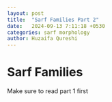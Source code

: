 ```yaml
---
layout: post
title:  "Sarf Families Part 2"
date:   2024-09-13 7:11:18 +0530
categories: sarf morphology
author: Huzaifa Qureshi
---
```


# Sarf Families

Make sure to read part 1 first